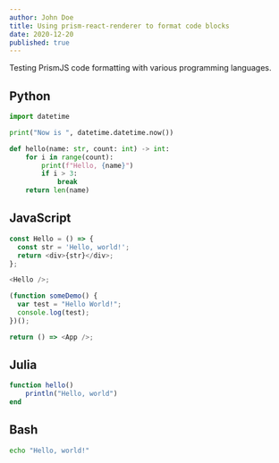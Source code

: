 ```yaml
---
author: John Doe
title: Using prism-react-renderer to format code blocks
date: 2020-12-20
published: true
---
```


Testing PrismJS code formatting with various programming languages.

## Python

```python
import datetime

print("Now is ", datetime.datetime.now())

def hello(name: str, count: int) -> int:
    for i in range(count):
        print(f"Hello, {name}")
        if i > 3:
            break
    return len(name)
```

## JavaScript

```js
const Hello = () => {
  const str = 'Hello, world!';
  return <div>{str}</div>;
};

<Hello />;

(function someDemo() {
  var test = "Hello World!";
  console.log(test);
})();

return () => <App />;
```

## Julia

```julia
function hello()
    println("Hello, world")
end
```

## Bash

```bash
echo "Hello, world!"
```
